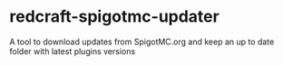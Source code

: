 # redcraft-spigotmc-updater
A tool to download updates from SpigotMC.org and keep an up to date folder with latest plugins versions
